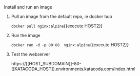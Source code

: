 Install and run an image

1. Pull an image from the default repo, ie docker hub

    `docker pull nginx:alpine`{{execute HOST2}}

2. Run the image

    `docker run -d -p 80:80  nginx:alpine`{{execute HOST2}}
   
3. Test the webserver

    https://[[HOST_SUBDOMAIN]]-80-[[KATACODA_HOST]].environments.katacoda.com/index.html


